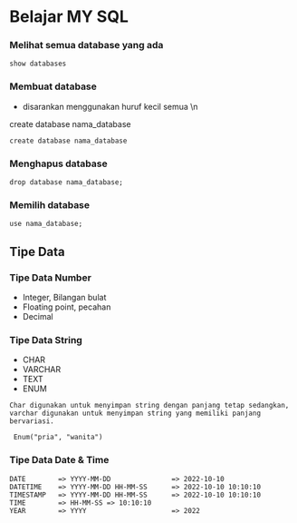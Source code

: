 #  Belajar MY SQL


### Melihat semua database yang ada 
```
show databases
```

### Membuat database
- disarankan menggunakan huruf kecil semua \n

create database nama_database 
```
create database nama_database
```

### Menghapus database

```
drop database nama_database;
```


### Memilih database

```
use nama_database;
```


## Tipe Data


### Tipe Data Number
- Integer, Bilangan bulat
- Floating point, pecahan
- Decimal

### Tipe Data String
- CHAR
- VARCHAR
- TEXT
- ENUM

```
Char digunakan untuk menyimpan string dengan panjang tetap sedangkan,
varchar digunakan untuk menyimpan string yang memiliki panjang bervariasi.
```

``` Enum("pria", "wanita")```

### Tipe Data Date & Time

```
DATE        => YYYY-MM-DD               => 2022-10-10
DATETIME    => YYYY-MM-DD HH-MM-SS      => 2022-10-10 10:10:10 
TIMESTAMP   => YYYY-MM-DD HH-MM-SS      => 2022-10-10 10:10:10 
TIME        => HH-MM-SS => 10:10:10
YEAR        => YYYY                     => 2022
```








